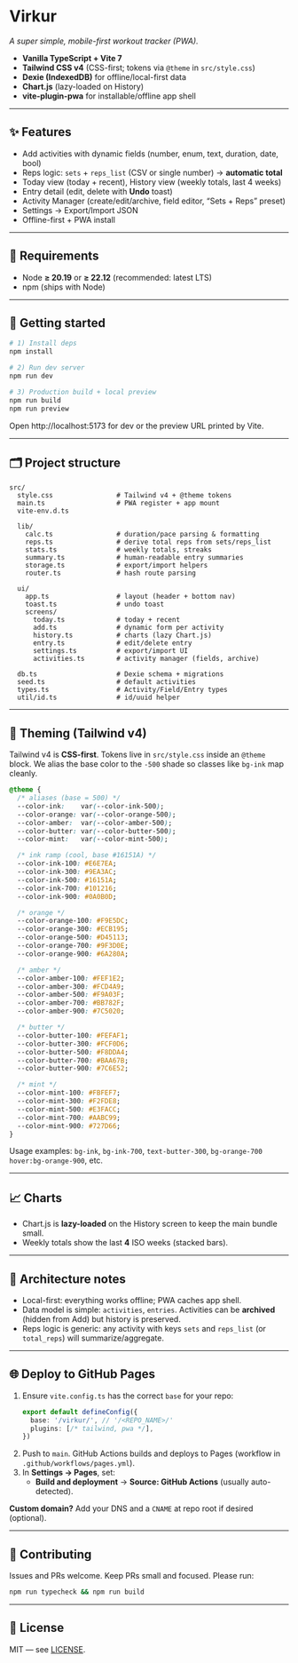 # Virkur

_A super simple, mobile-first workout tracker (PWA)._

- **Vanilla TypeScript + Vite 7**
- **Tailwind CSS v4** (CSS-first; tokens via `@theme` in `src/style.css`)
- **Dexie (IndexedDB)** for offline/local-first data
- **Chart.js** (lazy-loaded on History)
- **vite-plugin-pwa** for installable/offline app shell

---

## ✨ Features

- Add activities with dynamic fields (number, enum, text, duration, date, bool)
- Reps logic: `sets` + `reps_list` (CSV or single number) → **automatic total**
- Today view (today + recent), History view (weekly totals, last 4 weeks)
- Entry detail (edit, delete with **Undo** toast)
- Activity Manager (create/edit/archive, field editor, “Sets + Reps” preset)
- Settings → Export/Import JSON
- Offline-first + PWA install

---

## 🧰 Requirements

- Node **≥ 20.19** or **≥ 22.12** (recommended: latest LTS)
- npm (ships with Node)

---

## 🚀 Getting started

```bash
# 1) Install deps
npm install

# 2) Run dev server
npm run dev

# 3) Production build + local preview
npm run build
npm run preview
```

Open http://localhost:5173 for dev or the preview URL printed by Vite.

---

## 🗂 Project structure

```
src/
  style.css                # Tailwind v4 + @theme tokens
  main.ts                  # PWA register + app mount
  vite-env.d.ts

  lib/
    calc.ts                # duration/pace parsing & formatting
    reps.ts                # derive total reps from sets/reps_list
    stats.ts               # weekly totals, streaks
    summary.ts             # human-readable entry summaries
    storage.ts             # export/import helpers
    router.ts              # hash route parsing

  ui/
    app.ts                 # layout (header + bottom nav)
    toast.ts               # undo toast
    screens/
      today.ts             # today + recent
      add.ts               # dynamic form per activity
      history.ts           # charts (lazy Chart.js)
      entry.ts             # edit/delete entry
      settings.ts          # export/import UI
      activities.ts        # activity manager (fields, archive)

  db.ts                    # Dexie schema + migrations
  seed.ts                  # default activities
  types.ts                 # Activity/Field/Entry types
  util/id.ts               # id/uuid helper
```

---

## 🎨 Theming (Tailwind v4)

Tailwind v4 is **CSS-first**. Tokens live in `src/style.css` inside an `@theme` block. We alias the base color to the `-500` shade so classes like `bg-ink` map cleanly.

```css
@theme {
  /* aliases (base = 500) */
  --color-ink:    var(--color-ink-500);
  --color-orange: var(--color-orange-500);
  --color-amber:  var(--color-amber-500);
  --color-butter: var(--color-butter-500);
  --color-mint:   var(--color-mint-500);

  /* ink ramp (cool, base #16151A) */
  --color-ink-100: #E6E7EA;
  --color-ink-300: #9EA3AC;
  --color-ink-500: #16151A;
  --color-ink-700: #101216;
  --color-ink-900: #0A0B0D;

  /* orange */
  --color-orange-100: #F9E5DC;
  --color-orange-300: #ECB195;
  --color-orange-500: #D45113;
  --color-orange-700: #9F3D0E;
  --color-orange-900: #6A280A;

  /* amber */
  --color-amber-100: #FEF1E2;
  --color-amber-300: #FCD4A9;
  --color-amber-500: #F9A03F;
  --color-amber-700: #BB782F;
  --color-amber-900: #7C5020;

  /* butter */
  --color-butter-100: #FEFAF1;
  --color-butter-300: #FCF0D6;
  --color-butter-500: #F8DDA4;
  --color-butter-700: #BAA67B;
  --color-butter-900: #7C6E52;

  /* mint */
  --color-mint-100: #FBFEF7;
  --color-mint-300: #F2FDE8;
  --color-mint-500: #E3FACC;
  --color-mint-700: #AABC99;
  --color-mint-900: #727D66;
}
```

Usage examples: `bg-ink`, `bg-ink-700`, `text-butter-300`, `bg-orange-700 hover:bg-orange-900`, etc.

---

## 📈 Charts

- Chart.js is **lazy-loaded** on the History screen to keep the main bundle small.
- Weekly totals show the last **4** ISO weeks (stacked bars).

---

## 🧱 Architecture notes

- Local-first: everything works offline; PWA caches app shell.
- Data model is simple: `activities`, `entries`. Activities can be **archived** (hidden from Add) but history is preserved.
- Reps logic is generic: any activity with keys `sets` and `reps_list` (or `total_reps`) will summarize/aggregate.

---

## 🌐 Deploy to GitHub Pages

1. Ensure `vite.config.ts` has the correct `base` for your repo:
   ```ts
   export default defineConfig({
     base: '/virkur/', // '/<REPO_NAME>/'
     plugins: [/* tailwind, pwa */],
   })
   ```
2. Push to `main`. GitHub Actions builds and deploys to Pages (workflow in `.github/workflows/pages.yml`).
3. In **Settings → Pages**, set:
   - **Build and deployment** → **Source: GitHub Actions** (usually auto-detected).

**Custom domain?** Add your DNS and a `CNAME` at repo root if desired (optional).

---

## 🤝 Contributing

Issues and PRs welcome. Keep PRs small and focused. Please run:

```bash
npm run typecheck && npm run build
```

---

## 📜 License

MIT — see [LICENSE](./LICENSE).
